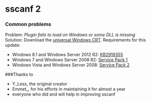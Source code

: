 # sscanf 2

### Common problems
Problem: *Plugin fails to load on Windows or some DLL is missing*  
Solution: Download the [universal Windows CRT](https://www.microsoft.com/en-US/download/details.aspx?id=48234). Requirements for this update:
 - Windows 8.1 and Windows Server 2012 R2: [KB2919355](https://support.microsoft.com/en-us/kb/2919355)  
 - Windows 7 and Windows Server 2008 R2: [Service Pack 1](https://support.microsoft.com/en-us/kb/976932)  
 - Windows Vista and Windows Server 2008: [Service Pack 2](https://support.microsoft.com/en-us/kb/948465)  

###Thanks to
- Y_Less, the original creator
- Emmet_, for his efforts in maintaining it for almost a year
- everyone who did and will help in improving sscanf
